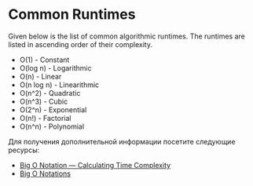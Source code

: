 # Common Runtimes

Given below is the list of common algorithmic runtimes. The runtimes are listed in ascending order of their complexity.

- O(1) - Constant
- O(log n) - Logarithmic
- O(n) - Linear
- O(n log n) - Linearithmic
- O(n^2) - Quadratic
- O(n^3) - Cubic
- O(2^n) - Exponential
- O(n!) - Factorial
- O(n^n) - Polynomial

Для получения дополнительной информации посетите следующие ресурсы:

- [Big O Notation — Calculating Time Complexity](https://www.youtube.com/watch?v=Z0bH0cMY0E8)
- [Big O Notations](https://www.youtube.com/watch?v=V6mKVRU1evU)
